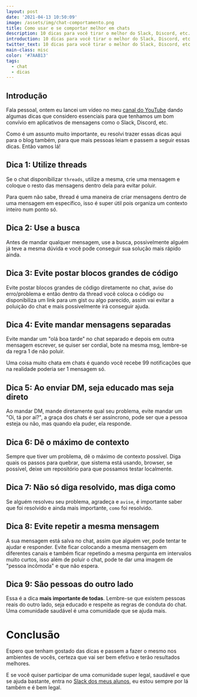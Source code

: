 ```yaml
---
layout: post
date: '2021-04-13 10:50:09'
image: /assets/img/chat-comportamento.png
title: Como usar e se comportar melhor em chats
description: 10 dicas para você tirar o melhor do Slack, Discord, etc.
introduction: 10 dicas para você tirar o melhor do Slack, Discord, etc.
twitter_text: 10 dicas para você tirar o melhor do Slack, Discord, etc.
main-class: misc
color: '#7AAB13'
tags:
  - chat
  - dicas
---
```


## Introdução

Fala pessoal, ontem eu lancei um vídeo no meu [canal do YouTube](https://www.youtube.com/watch?v=KBJiXB48lrE) dando algumas dicas que considero essenciais para que tenhamos um bom convívio em aplicativos de mensagens como o Slack, Discord, etc.

Como é um assunto muito importante, eu resolvi trazer essas dicas aqui para o blog também, para que mais pessoas leiam e passem a seguir essas dicas. Então vamos lá!

## Dica 1: Utilize threads

Se o chat disponibilizar `threads`, utilize a mesma, crie uma mensagem e coloque o resto das mensagens dentro dela para evitar poluir.

Para quem não sabe, thread é uma maneira de criar mensagens dentro de uma mensagem em específico, isso é super útil pois organiza um contexto inteiro num ponto só.

## Dica 2: Use a busca

Antes de mandar qualquer mensagem, use a busca, possivelmente alguém já teve a mesma dúvida e você pode conseguir sua solução mais rápido ainda.

## Dica 3: Evite postar blocos grandes de código

Evite postar blocos grandes de código diretamente no chat, avise do erro/problema e então dentro da thread você coloca o código ou disponibiliza um link para um gist ou algo parecido, assim vai evitar a poluição do chat e mais possivelmente irá conseguir ajuda.

## Dica 4: Evite mandar mensagens separadas

Evite mandar um "olá boa tarde" no chat separado e depois em outra mensagem escrever, se quiser ser cordial, bote na mesma msg, lembre-se da regra 1 de não poluir.

Uma coisa muito chata em chats é quando você recebe 99 notificações que na realidade poderia ser 1 mensagem só.

## Dica 5: Ao enviar DM, seja educado mas seja direto

Ao mandar DM, mande diretamente qual seu problema, evite mandar um "Oi, tá por aí?", a graça dos chats é ser assíncrono, pode ser que a pessoa esteja ou não, mas quando ela puder, ela responde.

## Dica 6: Dê o máximo de contexto

Sempre que tiver um problema, dê o máximo de contexto possível. Diga quais os passos para quebrar, que sistema está usando, browser, se possível, deixe um repositório para que possamos testar localmente.

## Dica 7: Não só diga resolvido, mas diga como

Se alguém resolveu seu problema, agradeça e `avise`, é importante saber que foi resolvido e ainda mais importante, `como` foi resolvido.

## Dica 8: Evite repetir a mesma mensagem

A sua mensagem está salva no chat, assim que alguém ver, pode tentar te ajudar e responder. Evite ficar colocando a mesma mensagem em diferentes canais e também ficar repetindo a mesma pergunta em intervalos muito curtos, isso além de poluir o chat, pode te dar uma imagem de "pessoa incômoda" e que não espera.

## Dica 9: São pessoas do outro lado

Essa é a dica **mais importante de todas**. Lembre-se que existem pessoas reais do outro lado, seja educado e respeite as regras de conduta do chat. Uma comunidade saudável é uma comunidade que se ajuda mais.

# Conclusão

Espero que tenham gostado das dicas e passem a fazer o mesmo nos ambientes de vocês, certeza que vai ser bem efetivo e terão resultados melhores.

E se você quiser participar de uma comunidade super legal, saudável e que se ajuda bastante, entra no [Slack dos meus alunos](https://bit.ly/slack-will), eu estou sempre por lá também e é bem legal.
